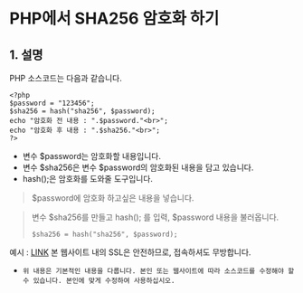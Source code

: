 # PHP에서 SHA256 암호화 하기
## 1. 설명
PHP 소스코드는 다음과 같습니다.
```
<?php
$password = "123456";
$sha256 = hash("sha256", $password);
echo "암호화 전 내용 : ".$password."<br>";
echo "암호화 후 내용 : ".$sha256."<br>";
?>
```
* 변수 $password는 암호화할 내용입니다.
* 변수 $sha256은 변수 $password의 암호화된 내용을 담고 있습니다.
* hash();은 암호화를 도와줄 도구입니다.

> $password에 암호화 하고싶은 내용을 넣습니다.

> 변수 $sha256를 만들고 hash(); 를 입력, $password 내용을 불러옵니다.
> ```
> $sha256 = hash("sha256", $password);
> ```

예시 : [LINK](https://esoftkorea.co.kr/github/php-sha256/)
본 웹사이트 내의 SSL은 안전하므로, 접속하셔도 무방합니다.

* ```위 내용은 기본적인 내용을 다룹니다. 본인 또는 웹사이트에 따라 소스코드를 수정해야 할 수 있습니다. 본인에 맞게 수정하여 사용하십시오.```
